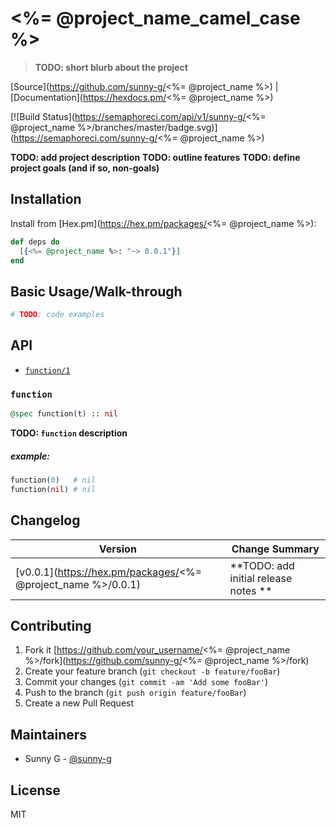 # <%= @project_name_camel_case %>
> **TODO: short blurb about the project**

[Source](https://github.com/sunny-g/<%= @project_name %>) | [Documentation](https://hexdocs.pm/<%= @project_name %>)

[![Build Status](https://semaphoreci.com/api/v1/sunny-g/<%= @project_name %>/branches/master/badge.svg)](https://semaphoreci.com/sunny-g/<%= @project_name %>)

**TODO: add project description**
**TODO: outline features**
**TODO: define project goals (and if so, non-goals)**

## Installation

Install from [Hex.pm](https://hex.pm/packages/<%= @project_name %>):

```elixir
def deps do
  [{<%= @project_name %>: "~> 0.0.1"}]
end
```

## Basic Usage/Walk-through

```elixir
# TODO: code examples
```

## API

- [`function/1`](#function)

### `function`

```elixir
@spec function(t) :: nil
```

**TODO: `function` description**

##### example:

```elixir
function(0)   # nil
function(nil) # nil
```

## Changelog

| Version | Change Summary |
| ------- | -------------- |
| [v0.0.1](https://hex.pm/packages/<%= @project_name %>/0.0.1) | **TODO: add initial release notes ** |

## Contributing

1. Fork it [https://github.com/your_username/<%= @project_name %>/fork](https://github.com/sunny-g/<%= @project_name %>/fork)
2. Create your feature branch (`git checkout -b feature/fooBar`)
3. Commit your changes (`git commit -am 'Add some fooBar'`)
4. Push to the branch (`git push origin feature/fooBar`)
5. Create a new Pull Request

## Maintainers

- Sunny G - [@sunny-g](https://github.com/sunny-g)

## License

MIT
